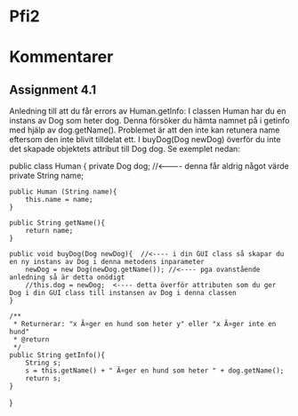 # Pfi2

Kommentarer
 =======
 
 Assignment 4.1
 -----------
 
 Anledning till att du får errors av Human.getInfo:
 I classen Human har du en instans av Dog som heter dog. 
 Denna försöker du hämta namnet på i getinfo med hjälp av dog.getName().
 Problemet är att den inte kan retunera name eftersom den inte blivit tilldelat ett.
 I buyDog(Dog newDog) överför du inte det skapade objektets attribut till Dog dog.
 Se exemplet nedan:

public class Human {
	private Dog dog;   //<---- denna får aldrig något värde
	private String name;
	
	public Human (String name){
		this.name = name;
	}
	
	public String getName(){
		return name;
	}
	
	public void buyDog(Dog newDog){  //<---- i din GUI class så skapar du en ny instans av Dog i denna metodens inparameter
		newDog = new Dog(newDog.getName()); //<---- pga ovanstående anledning så är detta onödigt
		//this.dog = newDog;  <---- detta överför attributen som du ger Dog i din GUI class till instansen av Dog i denna classen
	}
	
	/** 
	 * Returnerar: "x Ã¤ger en hund som heter y" eller "x Ã¤ger inte en hund"
	 * @return
	 */
	public String getInfo(){
		String s;
		s = this.getName() + " Ã¤ger en hund som heter " + dog.getName();
		return s;
	}
}
